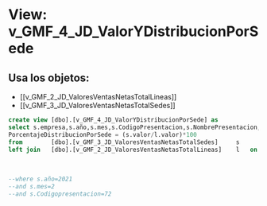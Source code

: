 # View: v_GMF_4_JD_ValorYDistribucionPorSede

## Usa los objetos:
- [[v_GMF_2_JD_ValoresVentasNetasTotalLineas]]
- [[v_GMF_3_JD_ValoresVentasNetasTotalSedes]]

```sql
create view [dbo].[v_GMF_4_JD_ValorYDistribucionPorSede] as
select s.empresa,s.año,s.mes,s.CodigoPresentacion,s.NombrePresentacion,s.sede,s.valor,ValorLinea=l.valor,
PorcentajeDistribucionPorSede = (s.valor/l.valor)*100
from		[dbo].[v_GMF_3_JD_ValoresVentasNetasTotalSedes]		s
left join	[dbo].[v_GMF_2_JD_ValoresVentasNetasTotalLineas]	l	on	s.empresa = l.empresa
																		and s.año=l.año 
																		and s.mes=l.mes
																		and s.codigopresentacion=l.codigopresentacion
--where s.año=2021 
--and s.mes=2
--and s.Codigopresentacion=72


```
